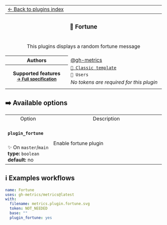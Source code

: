 <!--header-->
<table>
  <tr><td colspan="2"><a href="/README.md#-plugins">← Back to plugins index</a></td></tr>
  <tr><th colspan="2"><h3>🥠 Fortune</h3></th></tr>
  <tr><td colspan="2" align="center"><p>This plugins displays a random fortune message</p>
</td></tr>
<tr><th>Authors</th><td><a href="https://github.com/gh-metrics">@gh-metrics</a></td></tr>
  <tr>
    <th rowspan="3">Supported features<br><sub><a href="metadata.yml">→ Full specification</a></sub></th>
    <td><a href="/source/templates/classic/README.md"><code>📗 Classic template</code></a></td>
  </tr>
  <tr>
    <td><code>👤 Users</code></td>
  </tr>
  <tr>
    <td><i>No tokens are required for this plugin</i></td>
  </tr>
  <tr>
    <td colspan="2" align="center">
      <img src="https://github.com/gh-metrics/metrics/blob/examples/metrics.plugin.fortune.svg" alt=""></img>
      <img width="900" height="1" alt="">
    </td>
  </tr>
</table>
<!--/header-->

## ➡️ Available options

<!--options-->
<table>
  <tr>
    <td align="center" nowrap="nowrap">Option</i></td><td align="center" nowrap="nowrap">Description</td>
  </tr>
  <tr>
    <td nowrap="nowrap"><h4><code>plugin_fortune</code></h4></td>
    <td rowspan="2"><p>Enable fortune plugin</p>
<img width="900" height="1" alt=""></td>
  </tr>
  <tr>
    <td nowrap="nowrap">✨ On <code>master</code>/<code>main</code><br>
<b>type:</b> <code>boolean</code>
<br>
<b>default:</b> no<br></td>
  </tr>
</table>
<!--/options-->

## ℹ️ Examples workflows

<!--examples-->
```yaml
name: Fortune
uses: gh-metrics/metrics@latest
with:
  filename: metrics.plugin.fortune.svg
  token: NOT_NEEDED
  base: ""
  plugin_fortune: yes

```
<!--/examples-->
